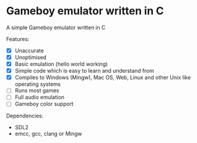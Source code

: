 # Gameboy emulator written in C

A simple Gameboy emulator written in C

Features:
 - [x] Unaccurate
 - [x] Unoptimised
 - [x] Basic emulation (hello world working)
 - [x] Simple code which is easy to learn and understand from
 - [x] Compiles to Windows (Mingw), Mac OS, Web, Linux and other Unix like operating systems
 - [ ] Runs most games
 - [ ] Full audio emulation
 - [ ] Gameboy color support

Dependencies:
 - SDL2
 - emcc, gcc, clang or Mingw
